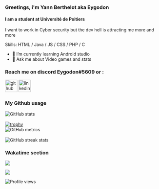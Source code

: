 ### Greetings, i'm Yann Berthelot aka Eygodon 

#### I am a student at Université de Poitiers
I want to work in Cyber security but the dev hell is attracting me more and more

Skills: HTML / Java / JS / CSS / PHP / C  

- 🌱 I’m currently learning Android studio 
- 💬 Ask me about Video games and stats 
### Reach me on discord Eygodon#5609 or :
[<img src='https://cdn.jsdelivr.net/npm/simple-icons@3.0.1/icons/github.svg' alt='github' height='40'>](https://github.com/Eygodon) 
[<img src='https://cdn.jsdelivr.net/npm/simple-icons@3.0.1/icons/linkedin.svg' alt='linkedin' height='40'>](https://www.linkedin.com/in/yann-berthelot-aa9158155/)  

### My Github usage
![GitHub stats](https://github-readme-stats.vercel.app/api?username=Eygodon&show_icons=true&theme=dark)  
<br />
[![trophy](https://github-profile-trophy.vercel.app/?username=Eygodon&theme=onedark)](https://github.com/ryo-ma/github-profile-trophy)
<br />
![GitHub metrics](https://metrics.lecoq.io/Eygodon)  
<br />
![GitHub streak stats](https://github-readme-streak-stats.herokuapp.com/?user=Eygodon&theme=dark)  

### Wakatime section

<p><img align="center" src="https://github-readme-stats.vercel.app/api?username=Eygodon&show_icons=true&theme=dark&count_private=true" /></p>

<p><img align="center" src="https://github-readme-stats.vercel.app/api/wakatime?username=Eygodon&theme=dark" /></p>

![Profile views](https://gpvc.arturio.dev/Eygodon)  
